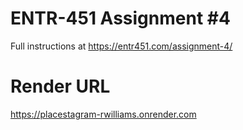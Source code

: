 # ENTR-451 Assignment #4

Full instructions at https://entr451.com/assignment-4/

# Render URL

https://placestagram-rwilliams.onrender.com

